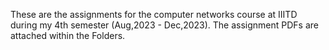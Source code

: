 These are the assignments for the computer networks course at IIITD during my 4th semester (Aug,2023 - Dec,2023).
The assignment PDFs are attached within the Folders.
